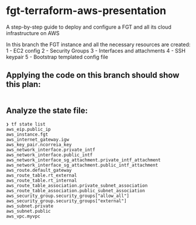 # fgt-terraform-aws-presentation
A step-by-step guide to deploy and configure a FGT and all its cloud infrastructure on AWS

In this branch the FGT instance and all the necessary resources are created:
   1 - EC2 config
   2 - Security Groups
   3 - Interfaces and attachments
   4 - SSH keypair
   5 - Bootstrap templated config file
## Applying the code on this branch should show this plan:

```

```

## Analyze the state file:
```
❯ tf state list
aws_eip.public_ip
aws_instance.fgt
aws_internet_gateway.igw
aws_key_pair.ncorreia_key
aws_network_interface.private_intf
aws_network_interface.public_intf
aws_network_interface_sg_attachment.private_intf_attachment
aws_network_interface_sg_attachment.public_intf_attachment
aws_route.default_gateway
aws_route_table.rt_external
aws_route_table.rt_internal
aws_route_table_association.private_subnet_association
aws_route_table_association.public_subnet_association
aws_security_group.security_groups["allow_all"]
aws_security_group.security_groups["external"]
aws_subnet.private
aws_subnet.public
aws_vpc.myvpc
```
